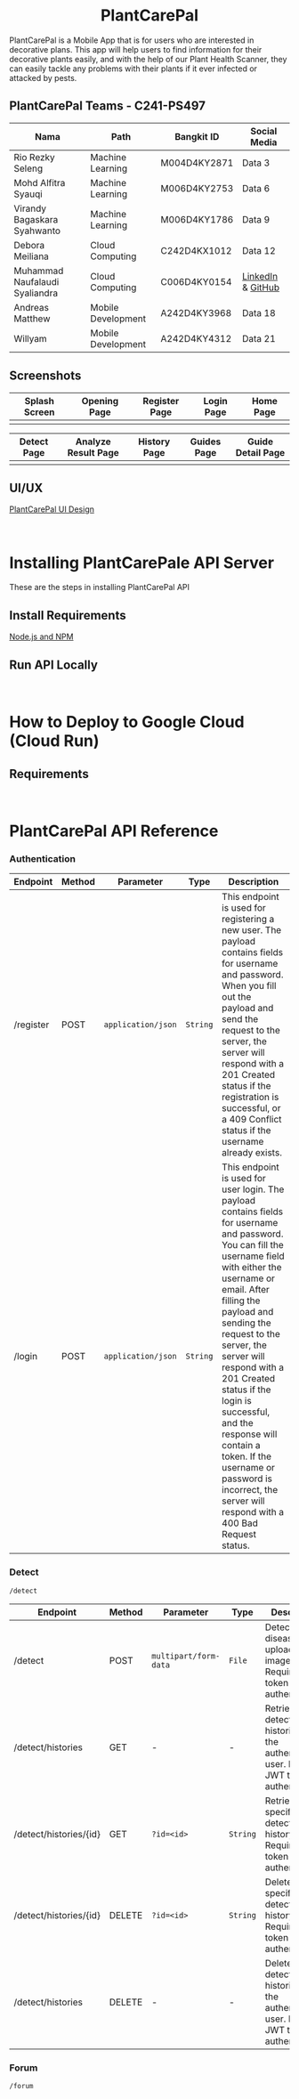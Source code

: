 <div align="center">
  
# PlantCarePal

</div>

PlantCarePal is a Mobile App that is for users who are interested in decorative plans. This app will help users to find information for their decorative plants easily, and with the help of our Plant Health Scanner, they can easily tackle any problems with their plants if it ever infected or attacked by pests.


## PlantCarePal Teams - C241-PS497
<div align="center">
  
| Nama | Path | Bangkit ID | Social Media |
|---------|---------|---------|---------|
| Rio Rezky Seleng | Machine Learning  | M004D4KY2871  | Data 3  |
| Mohd Alfitra Syauqi | Machine Learning  | M006D4KY2753  | Data 6  |
| Virandy Bagaskara Syahwanto | Machine Learning  | M006D4KY1786  | Data 9  |
| Debora Meiliana | Cloud Computing | C242D4KX1012 | Data 12 |
| Muhammad Naufalaudi Syaliandra | Cloud Computing | C006D4KY0154 | [LinkedIn](https://www.linkedin.com/in/naufalsyaliandra/) & [GitHub](https://github.com/naufalliandra) |
| Andreas Matthew | Mobile Development | A242D4KY3968 | Data 18 |
| Willyam | Mobile Development | A242D4KY4312 | Data 21 |

</div>

## Screenshots

<div align="center">

| Splash Screen | Opening Page | Register Page | Login Page | Home Page |
|---------|---------|---------|---------|---------|
|  |   |   |   |   |

| Detect Page | Analyze Result Page | History Page | Guides Page | Guide Detail Page |
|---------|---------|---------|---------|---------|
|  |   |   |   |   |

</div>

## UI/UX
[PlantCarePal UI Design](https://www.figma.com/design/qSRxvICZxb3N3lFodDNiRN/Mockup-Capstone?node-id=0-1&t=N2cDs5MrmuClcNSu-1)

<br>

# Installing PlantCarePale API Server
These are the steps in installing PlantCarePal API

## Install Requirements
[Node.js and NPM](https://docs.npmjs.com/downloading-and-installing-node-js-and-npm)

## Run API Locally

<br>

# How to Deploy to Google Cloud (Cloud Run)
## Requirements

<br>

# PlantCarePal API Reference
### Authentication
| Endpoint | Method | Parameter | Type | Description |
|---------|---------|---------|---------|---------|
| /register | POST | ``` application/json ```  | ``` String ```  |  This endpoint is used for registering a new user. The payload contains fields for username and password. When you fill out the payload and send the request to the server, the server will respond with a 201 Created status if the registration is successful, or a 409 Conflict status if the username already exists.  |
| /login |  POST | ``` application/json ```  |  ``` String ``` | This endpoint is used for user login. The payload contains fields for username and password. You can fill the username field with either the username or email. After filling the payload and sending the request to the server, the server will respond with a 201 Created status if the login is successful, and the response will contain a token. If the username or password is incorrect, the server will respond with a 400 Bad Request status.  |

### Detect
``` detect
/detect
```
| Endpoint | Method | Parameter | Type | Description |
|---------|---------|---------|---------|---------|
| /detect | POST | ``` multipart/form-data ```  | ``` File ```  |  Detects diseases in an uploaded image. Requires JWT token for authentication.  |
| /detect/histories |  GET | -  |  - | Retrieves all detection histories for the authenticated user. Requires JWT token for authentication.  |
| /detect/histories/{id}  | GET    | `?id=<id>`                         | `String`           | Retrieves a specific detection history by ID. Requires JWT token for authentication. |
| /detect/histories/{id}  | DELETE | `?id=<id>`                         | `String`           | Deletes a specific detection history by ID. Requires JWT token for authentication. |
| /detect/histories       | DELETE | -                            | -                  | Deletes all detection histories for the authenticated user. Requires JWT token for authentication. |

### Forum
```forum
/forum
```


